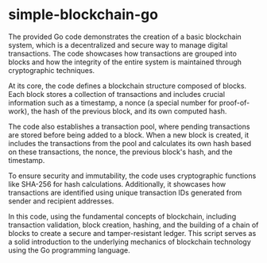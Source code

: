 # simple-blockchain-go

The provided Go code demonstrates the creation of a basic blockchain system, which is a decentralized and secure way to manage digital transactions. The code showcases how transactions are grouped into blocks and how the integrity of the entire system is maintained through cryptographic techniques.

At its core, the code defines a blockchain structure composed of blocks. Each block stores a collection of transactions and includes crucial information such as a timestamp, a nonce (a special number for proof-of-work), the hash of the previous block, and its own computed hash. 

The code also establishes a transaction pool, where pending transactions are stored before being added to a block. When a new block is created, it includes the transactions from the pool and calculates its own hash based on these transactions, the nonce, the previous block's hash, and the timestamp.

To ensure security and immutability, the code uses cryptographic functions like SHA-256 for hash calculations. Additionally, it showcases how transactions are identified using unique transaction IDs generated from sender and recipient addresses.

In this code, using the fundamental concepts of blockchain, including transaction validation, block creation, hashing, and the building of a chain of blocks to create a secure and tamper-resistant ledger. This script serves as a solid introduction to the underlying mechanics of blockchain technology using the Go programming language.
